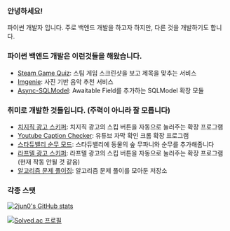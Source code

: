 ### 안녕하세요! 

파이썬 개발자 입니다. 주로 백엔드 개발을 하고자 하지만, 다른 것을 개발하기도 합니다.

### 파이썬 백엔드 개발은 이런것들을 해왔습니다.
- [Steam Game Quiz](https://github.com/2jun0/steam-game-quiz): 스팀 게임 스크린샷을 보고 제목을 맞추는 서비스
- [Imgenie](https://github.com/boostcampaitech5/level3_recsys_finalproject-recsys-03): 사진 기반 음악 추천 서비스
- [Async-SQLModel](https://github.com/2jun0/async-sqlmodel): Awaitable Field를 추가하는 SQLModel 확장 모듈

### 취미로 개발한 것들입니다. (주력이 아니라 잘 모릅니다)
- [치지직 광고 스키퍼](https://github.com/2jun0/chzzk-ad-autoskipper): 치지직 광고의 스킵 버튼을 자동으로 눌러주는 확장 프로그램
- [Youtube Caption Checker](https://github.com/2jun0/yt-caption-checker): 유튜브 자막 확인 크롬 확장 프로그램
- [스타듀밸리 순무 모드](https://github.com/2jun0/WhiteTurnip): 스타듀밸리에 동물의 숲 무파니와 순무를 추가해줍니다
- [라프텔 광고 스키퍼](https://github.com/2jun0/laftel-ad-autoskipper): 라프텔 광고의 스킵 버튼을 자동으로 눌러주는 확장 프로그램 (현재 작동 안될 것 같음)
- [알고리즘 문제 풀이집](https://github.com/2jun0/Algorithm): 알고리즘 문제 풀이를 모아둔 저장소

### 각종 스탯
[![2jun0's GitHub stats](https://github-readme-stats.vercel.app/api?username=2jun0&theme=buefy&show_icons=true)](https://github.com/2jun0/github-readme-stats)

[![Solved.ac 프로필](http://mazassumnida.wtf/api/mini/generate_badge?boj=soo28819)](https://solved.ac/soo28819)
